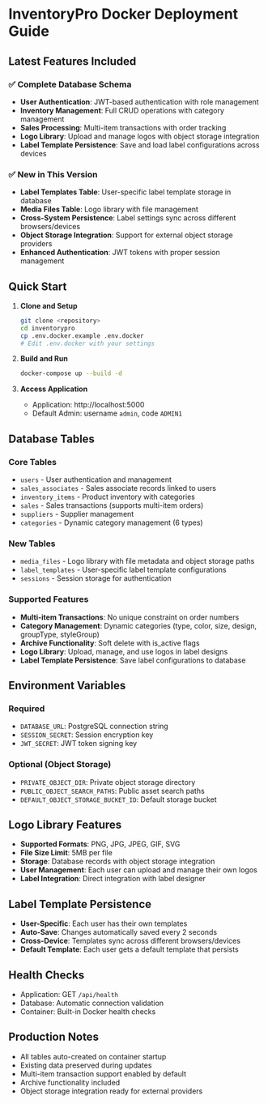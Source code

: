 # InventoryPro Docker Deployment Guide

## Latest Features Included

### ✅ Complete Database Schema
- **User Authentication**: JWT-based authentication with role management
- **Inventory Management**: Full CRUD operations with category management
- **Sales Processing**: Multi-item transactions with order tracking
- **Logo Library**: Upload and manage logos with object storage integration
- **Label Template Persistence**: Save and load label configurations across devices

### ✅ New in This Version
- **Label Templates Table**: User-specific label template storage in database
- **Media Files Table**: Logo library with file management
- **Cross-System Persistence**: Label settings sync across different browsers/devices
- **Object Storage Integration**: Support for external object storage providers
- **Enhanced Authentication**: JWT tokens with proper session management

## Quick Start

1. **Clone and Setup**
   ```bash
   git clone <repository>
   cd inventorypro
   cp .env.docker.example .env.docker
   # Edit .env.docker with your settings
   ```

2. **Build and Run**
   ```bash
   docker-compose up --build -d
   ```

3. **Access Application**
   - Application: http://localhost:5000
   - Default Admin: username `admin`, code `ADMIN1`

## Database Tables

### Core Tables
- `users` - User authentication and management
- `sales_associates` - Sales associate records linked to users
- `inventory_items` - Product inventory with categories
- `sales` - Sales transactions (supports multi-item orders)
- `suppliers` - Supplier management
- `categories` - Dynamic category management (6 types)

### New Tables
- `media_files` - Logo library with file metadata and object storage paths
- `label_templates` - User-specific label template configurations
- `sessions` - Session storage for authentication

### Supported Features
- **Multi-item Transactions**: No unique constraint on order numbers
- **Category Management**: Dynamic categories (type, color, size, design, groupType, styleGroup)
- **Archive Functionality**: Soft delete with is_active flags
- **Logo Library**: Upload, manage, and use logos in label designs
- **Label Template Persistence**: Save label configurations to database

## Environment Variables

### Required
- `DATABASE_URL`: PostgreSQL connection string
- `SESSION_SECRET`: Session encryption key
- `JWT_SECRET`: JWT token signing key

### Optional (Object Storage)
- `PRIVATE_OBJECT_DIR`: Private object storage directory
- `PUBLIC_OBJECT_SEARCH_PATHS`: Public asset search paths
- `DEFAULT_OBJECT_STORAGE_BUCKET_ID`: Default storage bucket

## Logo Library Features
- **Supported Formats**: PNG, JPG, JPEG, GIF, SVG
- **File Size Limit**: 5MB per file
- **Storage**: Database records with object storage integration
- **User Management**: Each user can upload and manage their own logos
- **Label Integration**: Direct integration with label designer

## Label Template Persistence
- **User-Specific**: Each user has their own templates
- **Auto-Save**: Changes automatically saved every 2 seconds
- **Cross-Device**: Templates sync across different browsers/devices
- **Default Template**: Each user gets a default template that persists

## Health Checks
- Application: GET `/api/health`
- Database: Automatic connection validation
- Container: Built-in Docker health checks

## Production Notes
- All tables auto-created on container startup
- Existing data preserved during updates
- Multi-item transaction support enabled by default
- Archive functionality included
- Object storage integration ready for external providers